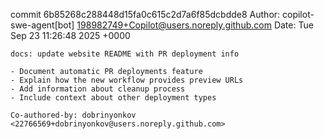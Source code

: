 commit 6b85268c288448d15fa0c615c2d7a6f85dcbdde8
Author: copilot-swe-agent[bot] <198982749+Copilot@users.noreply.github.com>
Date:   Tue Sep 23 11:26:48 2025 +0000

    docs: update website README with PR deployment info
    
    - Document automatic PR deployments feature
    - Explain how the new workflow provides preview URLs
    - Add information about cleanup process
    - Include context about other deployment types
    
    Co-authored-by: dobrinyonkov <22766569+dobrinyonkov@users.noreply.github.com>
